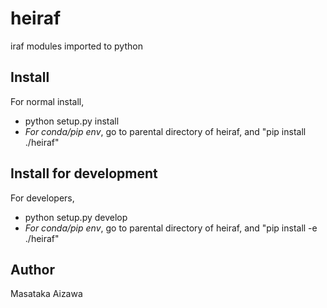 # heiraf
iraf modules imported to python

## Install 
For normal install, 
* python setup.py install
* *For conda/pip env*, go to parental directory of heiraf, and "pip install ./heiraf"

## Install for development
For developers, 

* python setup.py develop
*  *For conda/pip env*, go to parental directory of heiraf, and "pip install -e ./heiraf"

## Author
Masataka Aizawa
